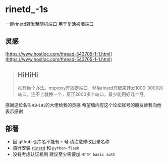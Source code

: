 # rinetd_-1s
一键rinetd转发至随机端口 用于复活被墙端口

## 灵感 ##

[https://www.hostloc.com/thread-543705-1-1.html](https://www.hostloc.com/thread-543705-1-1.html)
 > HiHiHi 
 > ---
 > 推荐你个办法。mtproxy开固定端口，然后rinetd开起来转发1000-3000的端口，连不上就换一个，反正2000多个端口，最少能用好几个月。

 感谢这位名叫`HiHiHi`的大佬给我的灵感 希望墙内有这个论坛账号的朋友替我向他表示感谢

 ## 部署 ##

 * 因 github 仓库名不能有 `+` 号 请注意修改目录名称
 * 自行安装 [`rinetd`](https://github.com/boutell/rinetd) 和 `python-flask` 
 * 没有考虑认证机制 建议至少需要加 `HTTP basic auth`
